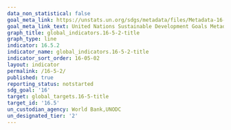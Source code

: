 ```yaml
---
data_non_statistical: false
goal_meta_link: https://unstats.un.org/sdgs/metadata/files/Metadata-16-05-02.pdf
goal_meta_link_text: United Nations Sustainable Development Goals Metadata (pdf 1361kB)
graph_title: global_indicators.16-5-2-title
graph_type: line
indicator: 16.5.2
indicator_name: global_indicators.16-5-2-title
indicator_sort_order: 16-05-02
layout: indicator
permalink: /16-5-2/
published: true
reporting_status: notstarted
sdg_goal: '16'
target: global_targets.16-5-title
target_id: '16.5'
un_custodian_agency: World Bank,UNODC
un_designated_tier: '2'
---
```

